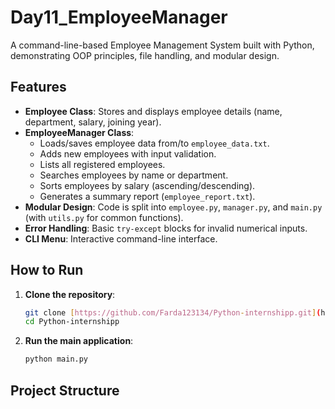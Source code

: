# Day11_EmployeeManager

A command-line-based Employee Management System built with Python, demonstrating OOP principles, file handling, and modular design.

## Features

* **Employee Class**: Stores and displays employee details (name, department, salary, joining year).
* **EmployeeManager Class**:
    * Loads/saves employee data from/to `employee_data.txt`.
    * Adds new employees with input validation.
    * Lists all registered employees.
    * Searches employees by name or department.
    * Sorts employees by salary (ascending/descending).
    * Generates a summary report (`employee_report.txt`).
* **Modular Design**: Code is split into `employee.py`, `manager.py`, and `main.py` (with `utils.py` for common functions).
* **Error Handling**: Basic `try-except` blocks for invalid numerical inputs.
* **CLI Menu**: Interactive command-line interface.

## How to Run

1.  **Clone the repository**:
    ```bash
    git clone [https://github.com/Farda123134/Python-internshipp.git](https://github.com/Farda123134/Python-internshipp.git)
    cd Python-internshipp
    ```
2.  **Run the main application**:
    ```bash
    python main.py
    ```
   

## Project Structure